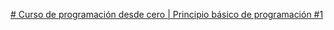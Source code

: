 [# Curso de programación desde cero | Principio básico de programación #1](https://www.youtube.com/watch?v=AEiRa5xZaZw&list=PLyvsggKtwbLVva0XXvoqx91iaLmhgeNy7)


